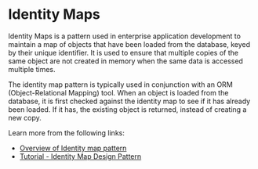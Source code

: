 # Identity Maps

Identity Maps is a pattern used in enterprise application development to maintain a map of objects that have been loaded from the database, keyed by their unique identifier. It is used to ensure that multiple copies of the same object are not created in memory when the same data is accessed multiple times.

The identity map pattern is typically used in conjunction with an ORM (Object-Relational Mapping) tool. When an object is loaded from the database, it is first checked against the identity map to see if it has already been loaded. If it has, the existing object is returned, instead of creating a new copy.

Learn more from the following links:

- [Overview of Identity map pattern](https://en.wikipedia.org/wiki/Identity_map_pattern)
- [Tutorial - Identity Map Design Pattern](youtube.com/watch?v=erDxkIyNudY)